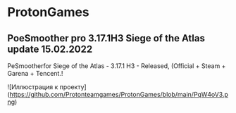 # ProtonGames
PoeSmoother pro 3.17.1H3 Siege of the Atlas
update 15.02.2022
------------------------------
PeSmootherfor Siege of the Atlas - 3.17.1 H3 - Released, (Official + Steam + Garena + Tencent.!

![Иллюстрация к проекту] (https://github.com/Protonteamgames/ProtonGames/blob/main/PqW4oV3.png)
